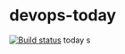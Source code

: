 # devops-today

[![Build status](https://dev.azure.com/henoktesfaye1/OaksPokes/_apis/build/status/OaksPokes-CI%20(2))](https://dev.azure.com/henoktesfaye1/OaksPokes/_build/latest?definitionId=6)
today s
